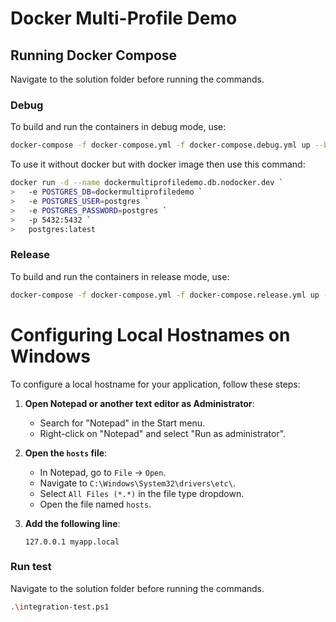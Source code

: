 # Docker Multi-Profile Demo

## Running Docker Compose

Navigate to the solution folder before running the commands.

### Debug

To build and run the containers in debug mode, use:

```sh
docker-compose -f docker-compose.yml -f docker-compose.debug.yml up --build
```

To use it without docker but with docker image then use this command:

```sh
docker run -d --name dockermultiprofiledemo.db.nodocker.dev `
>   -e POSTGRES_DB=dockermultiprofiledemo `
>   -e POSTGRES_USER=postgres `
>   -e POSTGRES_PASSWORD=postgres `
>   -p 5432:5432 `
>   postgres:latest
```

### Release

To build and run the containers in release mode, use:

```sh
docker-compose -f docker-compose.yml -f docker-compose.release.yml up --build --force-recreate
```

# Configuring Local Hostnames on Windows

To configure a local hostname for your application, follow these steps:

1. **Open Notepad or another text editor as Administrator**:
   - Search for "Notepad" in the Start menu.
   - Right-click on "Notepad" and select "Run as administrator".

2. **Open the `hosts` file**:
   - In Notepad, go to `File` -> `Open`.
   - Navigate to `C:\Windows\System32\drivers\etc\`.
   - Select `All Files (*.*)` in the file type dropdown.
   - Open the file named `hosts`.

3. **Add the following line**:
   ```plaintext
   127.0.0.1 myapp.local
   ```

### Run test

Navigate to the solution folder before running the commands.

```sh
.\integration-test.ps1
```